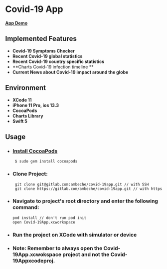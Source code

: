 # Covid-19 App 
**[App Demo](https://restaux.herokuapp.com/)**
## **Implemented Features**
* **Covid-19 Symptoms Checker**
* **Recent Covid-19 global statistics**
* **Recent Covid-19 country specific statistics**
* **Charts Covid-19 infection timeline **
* **Current News about Covid-19 impact around the globe**

## **Environment**
* **XCode 11**
* **iPhone 11 Pro, ios 13.3**
* **CocoaPods**
* **Charts Library**
* **Swift 5**

## **Usage**
* ### [Install CocoaPods](https://cocoapods.org/)
       $ sudo gem install cocoapods
* ### Clone Project:
       git clone git@gitlab.com:ambeche/covid-19app.git // with SSH
       git clone https://gitlab.com/ambeche/covid-19app.git // with https
* ### Navigate to project's root directory and enter the following command:
      pod install // don't run pod init
      open Covid-19App.xcworkspace
* ### Run the project on XCode with simulator or device
* ### Note: Remember to always open the Covid-19App.xcwokspace project and not the Covid-19Appxcodeproj.  